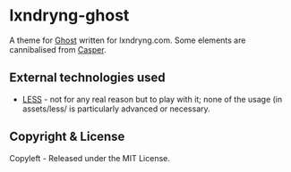 # lxndryng-ghost

A theme for [Ghost](http://github.com/tryghost/ghost/) written for lxndryng.com. Some elements are cannibalised from [Casper](http://github.com/tryghost/casper/).

## External technologies used

* [LESS](http://lesscss.org/) - not for any real reason but to play with it; none of the usage (in assets/less/ is particularly advanced or necessary.

## Copyright & License

Copyleft - Released under the MIT License.
